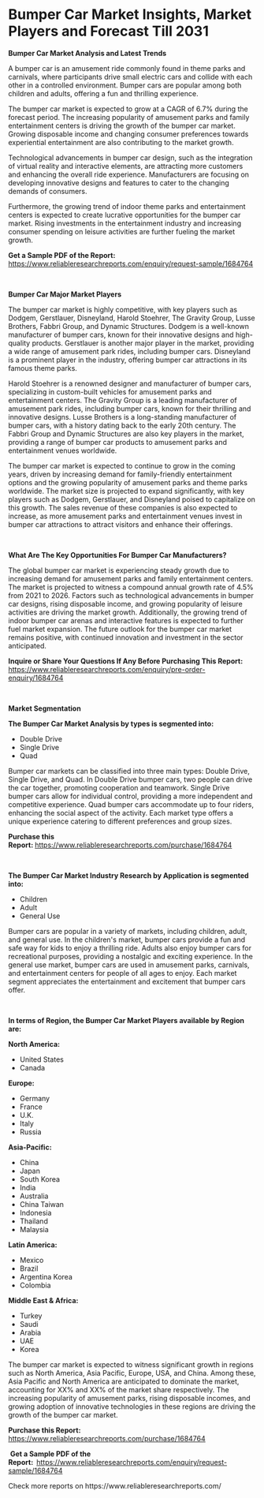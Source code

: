 <p><h1>Bumper Car Market Insights, Market Players and Forecast Till 2031</h1></p><p><strong>Bumper Car Market Analysis and Latest Trends</strong></p>
<p><p>A bumper car is an amusement ride commonly found in theme parks and carnivals, where participants drive small electric cars and collide with each other in a controlled environment. Bumper cars are popular among both children and adults, offering a fun and thrilling experience.</p><p>The bumper car market is expected to grow at a CAGR of 6.7% during the forecast period. The increasing popularity of amusement parks and family entertainment centers is driving the growth of the bumper car market. Growing disposable income and changing consumer preferences towards experiential entertainment are also contributing to the market growth.</p><p>Technological advancements in bumper car design, such as the integration of virtual reality and interactive elements, are attracting more customers and enhancing the overall ride experience. Manufacturers are focusing on developing innovative designs and features to cater to the changing demands of consumers.</p><p>Furthermore, the growing trend of indoor theme parks and entertainment centers is expected to create lucrative opportunities for the bumper car market. Rising investments in the entertainment industry and increasing consumer spending on leisure activities are further fueling the market growth.</p></p>
<p><strong>Get a Sample PDF of the Report:&nbsp;</strong> <a href="https://www.reliableresearchreports.com/enquiry/request-sample/1684764">https://www.reliableresearchreports.com/enquiry/request-sample/1684764</a></p>
<p>&nbsp;</p>
<p><strong>Bumper Car Major Market Players</strong></p>
<p><p>The bumper car market is highly competitive, with key players such as Dodgem, Gerstlauer, Disneyland, Harold Stoehrer, The Gravity Group, Lusse Brothers, Fabbri Group, and Dynamic Structures. Dodgem is a well-known manufacturer of bumper cars, known for their innovative designs and high-quality products. Gerstlauer is another major player in the market, providing a wide range of amusement park rides, including bumper cars. Disneyland is a prominent player in the industry, offering bumper car attractions in its famous theme parks.</p><p>Harold Stoehrer is a renowned designer and manufacturer of bumper cars, specializing in custom-built vehicles for amusement parks and entertainment centers. The Gravity Group is a leading manufacturer of amusement park rides, including bumper cars, known for their thrilling and innovative designs. Lusse Brothers is a long-standing manufacturer of bumper cars, with a history dating back to the early 20th century. The Fabbri Group and Dynamic Structures are also key players in the market, providing a range of bumper car products to amusement parks and entertainment venues worldwide.</p><p>The bumper car market is expected to continue to grow in the coming years, driven by increasing demand for family-friendly entertainment options and the growing popularity of amusement parks and theme parks worldwide. The market size is projected to expand significantly, with key players such as Dodgem, Gerstlauer, and Disneyland poised to capitalize on this growth. The sales revenue of these companies is also expected to increase, as more amusement parks and entertainment venues invest in bumper car attractions to attract visitors and enhance their offerings.</p></p>
<p>&nbsp;</p>
<p><strong>What Are The Key Opportunities For Bumper Car Manufacturers?</strong></p>
<p><p>The global bumper car market is experiencing steady growth due to increasing demand for amusement parks and family entertainment centers. The market is projected to witness a compound annual growth rate of 4.5% from 2021 to 2026. Factors such as technological advancements in bumper car designs, rising disposable income, and growing popularity of leisure activities are driving the market growth. Additionally, the growing trend of indoor bumper car arenas and interactive features is expected to further fuel market expansion. The future outlook for the bumper car market remains positive, with continued innovation and investment in the sector anticipated.</p></p>
<p><strong>Inquire or Share Your Questions If Any Before Purchasing This Report:</strong> <a href="https://www.reliableresearchreports.com/enquiry/pre-order-enquiry/1684764">https://www.reliableresearchreports.com/enquiry/pre-order-enquiry/1684764</a></p>
<p>&nbsp;</p>
<p><strong>Market Segmentation</strong></p>
<p><strong>The Bumper Car Market Analysis by types is segmented into:</strong></p>
<p><ul><li>Double Drive</li><li>Single Drive</li><li>Quad</li></ul></p>
<p><p>Bumper car markets can be classified into three main types: Double Drive, Single Drive, and Quad. In Double Drive bumper cars, two people can drive the car together, promoting cooperation and teamwork. Single Drive bumper cars allow for individual control, providing a more independent and competitive experience. Quad bumper cars accommodate up to four riders, enhancing the social aspect of the activity. Each market type offers a unique experience catering to different preferences and group sizes.</p></p>
<p><strong>Purchase this Report:&nbsp;</strong><a href="https://www.reliableresearchreports.com/purchase/1684764">https://www.reliableresearchreports.com/purchase/1684764</a></p>
<p>&nbsp;</p>
<p><strong>The Bumper Car Market Industry Research by Application is segmented into:</strong></p>
<p><ul><li>Children</li><li>Adult</li><li>General Use</li></ul></p>
<p><p>Bumper cars are popular in a variety of markets, including children, adult, and general use. In the children's market, bumper cars provide a fun and safe way for kids to enjoy a thrilling ride. Adults also enjoy bumper cars for recreational purposes, providing a nostalgic and exciting experience. In the general use market, bumper cars are used in amusement parks, carnivals, and entertainment centers for people of all ages to enjoy. Each market segment appreciates the entertainment and excitement that bumper cars offer.</p></p>
<p>&nbsp;</p>
<p><strong>In terms of Region, the Bumper Car Market Players available by Region are:</strong></p>
<p>
    <p> <strong> North America: </strong>
        <ul>
            <li>United States</li>
            <li>Canada</li>
        </ul>
        </p> 
    <p> <strong> Europe: </strong>
        <ul>
            <li>Germany</li>
            <li>France</li>
            <li>U.K.</li>
            <li>Italy</li>
            <li>Russia</li>
        </ul>
        </p> 
    <p> <strong> Asia-Pacific: </strong>
        <ul>
            <li>China</li>
            <li>Japan</li>
            <li>South Korea</li>
            <li>India</li>
            <li>Australia</li>
            <li>China Taiwan</li>
            <li>Indonesia</li>
            <li>Thailand</li>
            <li>Malaysia</li>
        </ul>
        </p> 
    <p> <strong> Latin America: </strong>
        <ul>
            <li>Mexico</li>
            <li>Brazil</li>
            <li>Argentina Korea</li>
            <li>Colombia</li>
        </ul>
        </p> 
    <p> <strong> Middle East & Africa: </strong>
        <ul>
            <li>Turkey</li>
            <li>Saudi</li>
            <li>Arabia</li>
            <li>UAE</li>
            <li>Korea</li>
        </ul>
    </p>
    </p>
<p><p>The bumper car market is expected to witness significant growth in regions such as North America, Asia Pacific, Europe, USA, and China. Among these, Asia Pacific and North America are anticipated to dominate the market, accounting for XX% and XX% of the market share respectively. The increasing popularity of amusement parks, rising disposable incomes, and growing adoption of innovative technologies in these regions are driving the growth of the bumper car market.</p></p>
<p><strong>Purchase this Report: </strong><a href="https://www.reliableresearchreports.com/purchase/1684764">https://www.reliableresearchreports.com/purchase/1684764</a></p>
<p>&nbsp;<strong>Get a Sample PDF of the Report:&nbsp;&nbsp;</strong><a href="https://www.reliableresearchreports.com/enquiry/request-sample/1684764">https://www.reliableresearchreports.com/enquiry/request-sample/1684764</a></p>
<p><strong></strong></p>
<p>Check more reports on https://www.reliableresearchreports.com/</p>